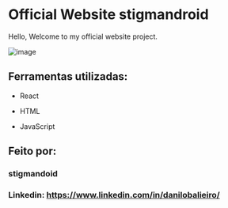 # Official Website stigmandroid

Hello, Welcome to my official website project.

![image](blob:https://vercel.com/d6a9e9c4-8063-45a6-a47a-1df171cb045c)

## Ferramentas utilizadas:

-   React

-   HTML

-   JavaScript

## Feito por:

### stigmandoid

### Linkedin: https://www.linkedin.com/in/danilobalieiro/
